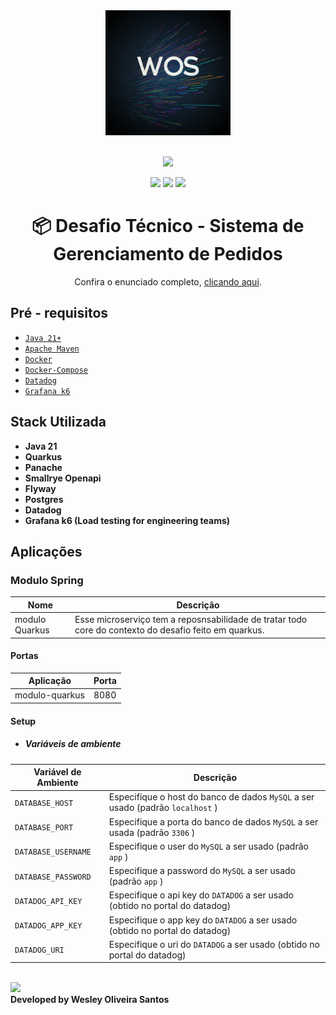 <div align="center" width="100%">
    <img src="../asserts/logo-wos.jpg" alt="logo" width="200" height="auto" />
</div>

<br>

<div align="center">

![](https://img.shields.io/badge/Status-Em%20Desenvolvimento-orange)
</div>

<div align="center">

![](https://img.shields.io/badge/Autor-Wesley%20Oliveira%20Santos-brightgreen)
![](https://img.shields.io/badge/Language-java-brightgreen)
![](https://img.shields.io/badge/Framework-quarkus-brightgreen)

</div>

<div align="center">

# 📦 Desafio Técnico - Sistema de Gerenciamento de Pedidos

Confira o enunciado completo, [clicando aqui](../problem.md).

</div>

##  Pré - requisitos

- [ `Java 21+` ](https://www.oracle.com/java/technologies/downloads/#java21)
- [ `Apache Maven`](https://maven.apache.org/download.cgi)
- [ `Docker` ](https://www.docker.com/)
- [ `Docker-Compose` ](https://docs.docker.com/compose/install/)
- [ `Datadog` ](https://docs.datadoghq.com/)
- [ `Grafana k6` ](https://grafana.com/docs/k6/latest/set-up/install-k6/)

## Stack Utilizada
- **Java 21**
- **Quarkus**
- **Panache**
- **Smallrye Openapi**
- **Flyway**
- **Postgres**
- **Datadog**
- **Grafana k6 (Load testing for engineering teams)**

## Aplicações

### Modulo Spring
| Nome           | Descrição                                                                                                |
|----------------|----------------------------------------------------------------------------------------------------------|
| modulo Quarkus | Esse microserviço tem a reposnsabilidade de tratar todo core do contexto do desafio feito em quarkus. |

#### Portas
| Aplicação      | Porta |
|----------------|-------|
| modulo-quarkus | 8080  |

#### Setup

- ##### Variáveis de ambiente

| Variável de Ambiente  | Descrição                                                                      |
|-----------------------|--------------------------------------------------------------------------------|
| `DATABASE_HOST`       | Especifique o host do banco de dados `MySQL` a ser usado (padrão `localhost` ) |
| `DATABASE_PORT`       | Especifique a porta do banco de dados `MySQL` a ser usada (padrão `3306` )     |
| `DATABASE_USERNAME`   | Especifique o user do `MySQL` a ser usado (padrão `app` )                      |
| `DATABASE_PASSWORD`   | Especifique a password do `MySQL` a ser usado (padrão `app` )                  |
| `DATADOG_API_KEY`     | Especifique o api key do `DATADOG`  a ser usado (obtido no portal do datadog)  |
| `DATADOG_APP_KEY`     | Especifique o app key do `DATADOG`  a ser usado (obtido no portal do datadog)  |
| `DATADOG_URI`         | Especifique o uri do `DATADOG`  a ser usado (obtido no portal do datadog)      |


</br>
<a href="https://www.linkedin.com/in/wesleyosantos91/" target="_blank">
  <img src="https://img.shields.io/badge/LinkedIn-0077B5?style=for-the-badge&logo=linkedin&logoColor=white" target="_blank" />
</a>

</br>
<b>Developed by Wesley Oliveira Santos</b>